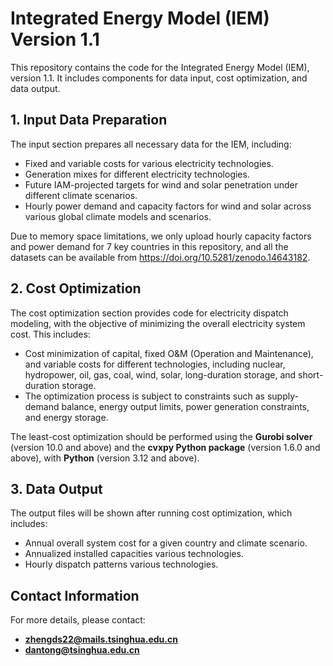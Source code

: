 # Integrated Energy Model (IEM) Version 1.1

This repository contains the code for the Integrated Energy Model (IEM), version 1.1. It includes components for data input, cost optimization, and data output.

## 1. Input Data Preparation
The input section prepares all necessary data for the IEM, including:

- Fixed and variable costs for various electricity technologies.
- Generation mixes for different electricity technologies.
- Future IAM-projected targets for wind and solar penetration under different climate scenarios.
- Hourly power demand and capacity factors for wind and solar across various global climate models and scenarios.

Due to memory space limitations, we only upload hourly capacity factors and power demand for 7 key countries in this repository, and all the datasets can be available from https://doi.org/10.5281/zenodo.14643182.

## 2. Cost Optimization
The cost optimization section provides code for electricity dispatch modeling, with the objective of minimizing the overall electricity system cost. This includes:

-  Cost minimization of capital, fixed O&M (Operation and Maintenance), and variable costs for different technologies, including nuclear, hydropower, oil, gas, coal, wind, solar, long-duration storage, and short-duration storage.
- The optimization process is subject to constraints such as supply-demand balance, energy output limits, power generation constraints, and energy storage.

The least-cost optimization should be performed using the **Gurobi solver** (version 10.0 and above) and the **cvxpy Python package** (version 1.6.0 and above), with **Python** (version 3.12 and above).

## 3. Data Output
The output files will be shown after running cost optimization, which includes:

- Annual overall system cost for a given country and climate scenario.
- Annualized installed capacities various technologies.
- Hourly dispatch patterns various technologies.


## Contact Information
For more details, please contact:

- **zhengds22@mails.tsinghua.edu.cn**
- **dantong@tsinghua.edu.cn**

